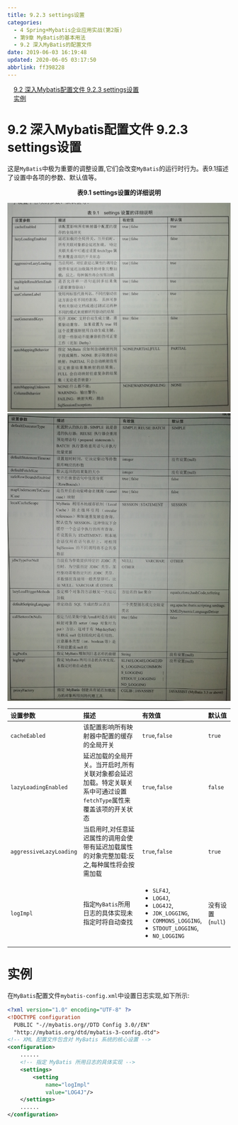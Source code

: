 ```yaml
---
title: 9.2.3 settings设置
categories: 
  - 4 Spring+Mybatis企业应用实战(第2版)
  - 第9章 MyBatis的基本用法
  - 9.2 深入MyBatis的配置文件
date: 2019-06-03 16:19:48
updated: 2020-06-05 03:17:50
abbrlink: ff398228
---
```

<div id='my_toc'><a href="/JavaReadingNotes/ff398228/#9-2-深入Mybatis配置文件-9-2-3-settings设置" class="header_1">9.2 深入Mybatis配置文件 9.2.3 settings设置</a>&nbsp;<br><a href="/JavaReadingNotes/ff398228/#实例" class="header_1">实例</a>&nbsp;<br></div>
<style>.header_1{margin-left: 1em;}.header_2{margin-left: 2em;}.header_3{margin-left: 3em;}.header_4{margin-left: 4em;}.header_5{margin-left: 5em;}.header_6{margin-left: 6em;}</style>
<!--more-->
<script>if (navigator.platform.search('arm')==-1){document.getElementById('my_toc').style.display = 'none';}var e,p = document.getElementsByTagName('p');while (p.length>0) {e = p[0];e.parentElement.removeChild(e);}</script>

<!--end-->
# 9.2 深入Mybatis配置文件 9.2.3 settings设置
这是`MyBatis`中极为重要的调整设置,它们会改变`MyBatis`的运行时行为。表9.1描述了设置中各项的参数、默认值等。
<center><strong>表9.1 settings设置的详细说明</strong></center>

![](https://raw.githubusercontent.com/lanlan2017/images/master/Spring+MybatisEnterpriseApplicationCombat(SecondEdition)Chapter9/9.2/9.2.3/1.jpg)
![](https://raw.githubusercontent.com/lanlan2017/images/master/Spring+MybatisEnterpriseApplicationCombat(SecondEdition)Chapter9/9.2/9.2.3/2.jpg)

<!-- 
Spring+MybatisEnterpriseApplicationCombat(SecondEdition)Chapter9/9.2/9.2.3/
Spring+MybatisEnterpriseApplicationCombat(SecondEdition)Chapter9/9.2/9.2.3/
Spring+MybatisEnterpriseApplicationCombat(SecondEdition)Chapter9/9.2/9.2.3/
Spring+MybatisEnterpriseApplicationCombat(SecondEdition)Chapter9/9.2/9.2.3/
-->

|设置参数|描述|有效值|默认值|
|:---|:---|:---|:---|
|`cacheEabled`|该配置影响所有映射器中配置的缓存的全局开关|`true`,`false`|`true`|
|`lazyLoadingEnabled`|延迟加载的全局开关。当开启时,所有关联对象都会延迟加载。特定关联关系中可通过设置`fetchType`属性来覆盖该项的开关状态|`true`,`false`|`false`|
|`aggressiveLazyLoading`|当启用时,对任意延迟属性的调用会使带有延迟加载属性的对象完整加载:反之,每种属性将会按需加载|`true`,`false`|`true`|
|`logImpl`|指定`MyBatis`所用日志的具体实现未指定时将自动查找|<ul><li>`SLF4J`,</li><li>`LOG4J`,</li><li>`LOG4J2`,</li><li>`JDK_LOGGING`,</li><li>`COMMONS_LOGGING`,</li><li>`STDOUT_LOGGING`,</li><li>`NO_LOGGING`</li></ul>|没有设置(`null`)|

# 实例
在`MyBatis`配置文件`mybatis-config.xml`中设置日志实现,如下所示:
```xml
<?xml version="1.0" encoding="UTF-8" ?>
<!DOCTYPE configuration
  PUBLIC "-//mybatis.org//DTD Config 3.0//EN"
  "http://mybatis.org/dtd/mybatis-3-config.dtd">
<!-- XML 配置文件包含对 MyBatis 系统的核心设置 -->
<configuration>
    ......
    <!-- 指定 MyBatis 所用日志的具体实现 -->
    <settings>
        <setting
            name="logImpl"
            value="LOG4J"/>
    </settings>
    ......
</configuration>
```